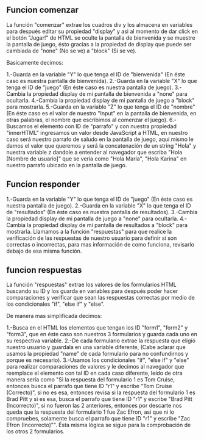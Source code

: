 ## Funcion comenzar
La función "comenzar" extrae los cuadros div y los almacena en variables para después
editar su propiedad "display" y asi al momento de dar click en el botón "Jugar!" de HTML
se oculte la pantalla de bienvenida y se muestre la pantalla de juego, ésto gracias a 
la propiedad de display que puede ser cambiada de "none" (No se ve) a "block" (Si se ve).

Basicamente decimos:

1.-Guarda en la variable "Y" lo que tenga el ID de "bienvenida" (En éste caso es nuestra pantalla de bienvenida).
2.-Guarda en la variable "X" lo que tenga el ID de "juego" (En éste caso es nuestra pantalla de juego).
3.-Cambia la propiedad display de mi pantalla de bienvenida a "none" para ocultarla.
4.-Cambia la propiedad display de mi pantalla de juego a "block" para mostrarla.
5.-Guarda en la variable "Z" lo que tenga el ID de "nombre" (En éste caso es el valor de nuestro "Input"
   en la pantalla de bienvenida, en otras palabras, el nombre que escribimos al comenzar el juego).
6.-Buscamos el elemento con ID de "parrafo" y con nuestra propiedad "innerHTML" ingresamos un valor
   desde JavaScript a HTML, en nuestro caso será nuestro parrafo de saludo en la pantalla de juego,
   aquí mismo le damos el valor que queremos y será la concatenación de un string "Hola" y nuestra variable z
   dandole a entender al navegador que escriba "Hola [Nombre de usuario]" que se vería como "Hola María", "Hola Karina"
   en nuestro parrafo ubicado en la pantalla de juego.

## Funcion responder 
1.-Guarda en la variable "Y" lo que tenga el ID de "juego" (En éste caso es nuestra pantalla de juego).
2.-Guarda en la variable "X" lo que tenga el ID de "resultados" (En éste caso es nuestra pantalla de resultados).
3.-Cambia la propiedad display de mi pantalla de juego a "none" para ocultarla.
4.-Cambia la propiedad display de mi pantalla de resultados a "block" para mostrarla.
Llamamos a la función "respuestas" para que realice la verificación de las respuestas
de nuestro usuario para definir si son correctas o incorrectas, para mas información
de como funciona, revisarlo debajo de esa misma función.

## funcion respuestas
La función "respuestas" extrae los valores de los formularios HTML buscando su ID y los guarda
en variables para después poder hacer comparaciones y verificar que sean las respuestas correctas
por medio de los condicionales "if", "else if" y "else".

De manera mas simplificada decimos:

1.-Busca en el HTML los elementos que tengan los ID "form1", "form2" y "form3", que en éste caso 
   son nuestros 3 formularios y guarda cada uno en su respectiva variable.
2.-De cada formulario extrae la respuesta que eligió nuestro usuario y guardala en una variable diferente,
   (Cabe aclarar que usamos la propiedad "name" de cada formulario para no confundirnos y porque es necesario).
3.-Usamos los condicionales "if", "else if" y "else" para realizar comparaciones de valores y le decimos al navegador
   que reemplace el elemento con tal ID en cada caso diferente, leído de otra manera sería como 
   "Si la respuesta del formulario 1 es Tom Cruise, entonces busca el parrafo que tiene ID "r1" y escribe 
   "Tom Cruise (Correcto)", si no es esa, entonces revisa si la respuesta del formulario 1 es Brad Pitt y si es
   esa, busca el parrafo que tiene ID "r1" y escribe "Brad Pitt (Incorrecto)", si no fueron las 2 anteriores, 
   entonces por descarte nos queda que la respuesta del formulario 1 fue Zac Efron, asi que ni lo compruebes,
   solamente busca el parrafo que tiene ID "r1" y escribe "Zac Efron (Incorrecto)"".
   Ésta misma lógica se sigue para la comprobación de los otros 2 formularios.
   